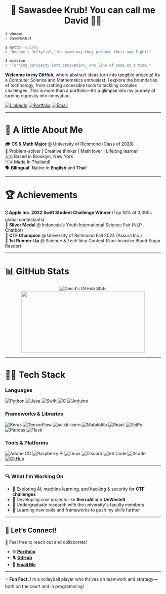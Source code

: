  <h1 align="center">🙏 Sawasdee Krub! You can call me David 🧑‍💻</h1>
 
```bash
$ whoami
> DaveMatNat

$ motto -quirky
> "Become a Jellyfish, the same way they produce their own light!"

$ mission
> "Turning curiosity into innovation, one line of code at a time."
```

**Welcome to my GitHub**, where abstract ideas turn into tangible projects! As a Computer Science and Mathematics enthusiast, I explore the boundaries of technology, from crafting accessible tools to tackling complex challenges. This is more than a portfolio—it’s a glimpse into my journey of turning curiosity into innovation.

[![LinkedIn](https://img.shields.io/badge/-LinkedIn-0077B5?style=flat&logo=linkedin&logoColor=white)](https://www.linkedin.com/in/david-m-nathanson/) 
[![Portfolio](https://img.shields.io/badge/-Portfolio-FF5722?style=flat&logo=web&logoColor=white)](https://davematnat.com/) 
[![Email](https://img.shields.io/badge/-Email-D14836?style=flat&logo=gmail&logoColor=white)](mailto:davidmatthewnathanson@gmail.com)  

---

# 🌟 **A little About Me**  
🎓 **CS & Math Major** @ University of Richmond (Class of 2028)  
🧠 Problem-solver | Creative thinker | Math lover | Lifelong learner  
🇺🇸 Based in Brooklyn, New York  
🇹🇭 Made In Thailand!    
🗣 **Bilingual**: Native in **English** and **Thai**! 

---

# 🏆 **Achievements**  
🎖 **Apple Inc. 2022 Swift Student Challenge Winner** (Top 10% of 3,000+ global contestants)  
🥈 **Silver Medal** @ Indonesia’s Youth International Science Fair (NLP Chatbot)  
🏅 **CTF Champion** @ University of Richmond Fall 2024 (Assura Inc.)  
🥇 **1st Runner-Up** @ Science & Tech Idea Contest (Non-Invasive Blood Sugar Reader)

---

# 📊 **GitHub Stats**  

<div align="center">
  <img src="https://github-readme-stats.vercel.app/api?username=DaveMatNat&show_icons=true&theme=vision-friendly-dark" alt="David's GitHub Stats" />
</div>
<div align="center">
    <img width="400" height="200" src="https://github-readme-stats.vercel.app/api/top-langs/?username=DaveMatNat&size_weight=0.0005&count_weight=0.3&layout=donut&theme=vision-friendly-dark">
</div>

---

# 🧑‍💻 **Tech Stack**  
### **Languages**  
![Python](https://img.shields.io/badge/-Python-3776AB?style=for-the-badge&logo=python&logoColor=white)
![Java](https://img.shields.io/badge/-Java-007396?style=for-the-badge&logo=java&logoColor=white)
![Swift](https://img.shields.io/badge/-Swift-FA7343?style=for-the-badge&logo=swift&logoColor=white)
![C](https://img.shields.io/badge/-C-00599C?style=for-the-badge&logo=c&logoColor=white)
![Arduino](https://img.shields.io/badge/-Arduino-00979D?style=for-the-badge&logo=Arduino&logoColor=white)

### **Frameworks & Libraries**  
![Keras](https://img.shields.io/badge/Keras-%23D00000.svg?style=for-the-badge&logo=Keras&logoColor=white)
![TensorFlow](https://img.shields.io/badge/-TensorFlow-FF6F00?style=for-the-badge&logo=tensorflow&logoColor=white)
![scikit-learn](https://img.shields.io/badge/-scikit--learn-F7931E?style=for-the-badge&logo=scikit-learn&logoColor=white)
![Matplotlib](https://img.shields.io/badge/Matplotlib-%23ffff00.svg?style=for-the-badge&logo=Matplotlib&logoColor=black)
![React](https://img.shields.io/badge/-React-61DAFB?style=for-the-badge&logo=react&logoColor=black)
![SciPy](https://img.shields.io/badge/SciPy-%230C55A5.svg?style=for-the-badge&logo=scipy&logoColor=%white)
![Pandas](https://img.shields.io/badge/pandas-%23150458.svg?style=for-the-badge&logo=pandas&logoColor=white)
![Flask](https://img.shields.io/badge/-Flask-000000?style=for-the-badge&logo=flask&logoColor=white)

### **Tools & Platforms**
![Adobe CC](https://img.shields.io/badge/-Adobe%20CC-FF0000?style=for-the-badge&logo=adobe&logoColor=white)
![Raspberry Pi](https://img.shields.io/badge/-Raspberry_Pi-C51A4A?style=for-the-badge&logo=Raspberry-Pi)
![Linux](https://img.shields.io/badge/-Linux-FCC624?style=for-the-badge&logo=linux&logoColor=black)
![Discord](https://img.shields.io/badge/Discord-%235865F2.svg?style=for-the-badge&logo=discord&logoColor=white)
![VS Code](https://img.shields.io/badge/-VS%20Code-007ACC?style=for-the-badge&logo=visual-studio-code&logoColor=white)
![Xcode](https://img.shields.io/badge/-Xcode-1575F9?style=for-the-badge&logo=xcode&logoColor=white)
[![GitHub](https://img.shields.io/badge/-GitHub-181717?style=for-the-badge&logo=github&logoColor=white)](https://github.com/DaveMatNat)

---


### 🔍 **What I’m Working On**  
- 🧠 Exploring AI, machine learning, and hacking & security for **CTF challenges**  
- 🚀 Developing cool projects like **SierraAI** and **UnWasteIt**
- 📄 Undergraduate research with the university's faculty members
- 🌱 Learning new tools and frameworks to push my skills further  

---

## 🎉 **Let’s Connect!**  
💌 Feel free to reach out and collaborate!  
- 🌐 [**Portfolio**](https://davematnat.com/)  
- 🐈 [**GitHub**](https://github.com/DaveMatNat)  
- 📩 [**Email Me**](mailto:davematnat@gmail.com)

---

⭐ **Fun Fact:** I’m a volleyball player who thrives on teamwork and strategy—both on the court and in programming!  
